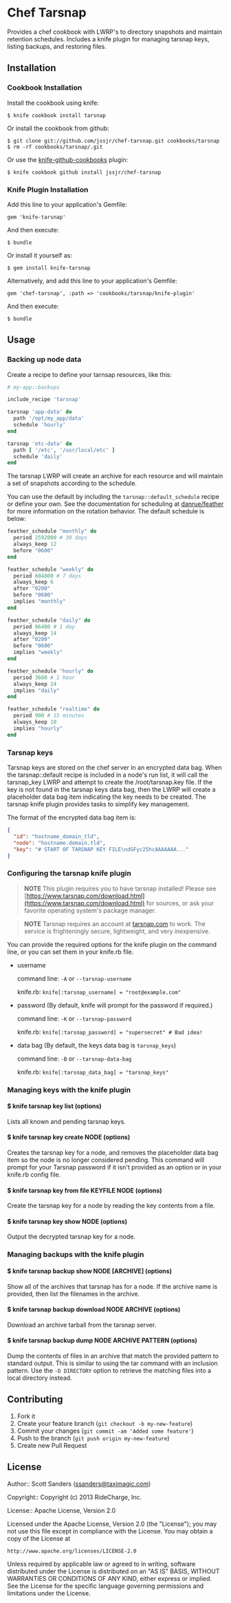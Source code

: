# Chef Tarsnap

Provides a chef cookbook with LWRP's to directory snapshots and maintain retention schedules. Includes a knife plugin for managing tarsnap keys, listing backups, and restoring files.


## Installation

### Cookbook Installation

Install the cookbook using knife:

    $ knife cookbook install tarsnap

Or install the cookbook from github:

    $ git clone git://github.com/jssjr/chef-tarsnap.git cookbooks/tarsnap
    $ rm -rf cookbooks/tarsnap/.git

Or use the [knife-github-cookbooks](https://github.com/websterclay/knife-github-cookbooks) plugin:

    $ knife cookbook github install jssjr/chef-tarsnap


### Knife Plugin Installation

Add this line to your application's Gemfile:

    gem 'knife-tarsnap'

And then execute:

    $ bundle

Or install it yourself as:

    $ gem install knife-tarsnap

Alternatively, and add this line to your application's Gemfile:

    gem 'chef-tarsnap', :path => 'cookbooks/tarsnap/knife-plugin'

And then execute:

    $ bundle


## Usage

### Backing up node data

Create a recipe to define your tarnsap resources, like this:

```ruby
# my-app::backups

include_recipe 'tarsnap'

tarsnap 'app-data' do
  path '/opt/my_app/data'
  schedule 'hourly'
end

tarsnap 'etc-data' do
  path [ '/etc', '/usr/local/etc' ]
  schedule 'daily'
end
```

The tarsnap LWRP will create an archive for each resource and will maintain a set of snapshots according to the schedule.

You can use the default by including the `tarsnap::default_schedule` recipe or define your own. See the documentation for scheduling at [danrue/feather](https://github.com/danrue/feather) for more information on the rotation behavior. The default schedule is below:

```ruby
feather_schedule "monthly" do
  period 2592000 # 30 days
  always_keep 12
  before "0600"
end

feather_schedule "weekly" do
  period 604800 # 7 days
  always_keep 6
  after "0200"
  before "0600"
  implies "monthly"
end

feather_schedule "daily" do
  period 86400 # 1 day
  always_keep 14
  after "0200"
  before "0600"
  implies "weekly"
end

feather_schedule "hourly" do
  period 3600 # 1 hour
  always_keep 24
  implies "daily"
end

feather_schedule "realtime" do
  period 900 # 15 minutes
  always_keep 10
  implies "hourly"
end
```


### Tarsnap keys

Tarsnap keys are stored on the chef server in an encrypted data bag. When the tarsnap::default recipe is included in a node's run list, it will call the tarsnap_key LWRP and attempt to create the /root/tarsnap.key file. If the key is not found in the tarsnap keys data bag, then the LWRP will create a placeholder data bag item indicating the key needs to be created. The tarsnap knife plugin provides tasks to simplify key management.

The format of the encrypted data bag item is:

```json
{
  "id": "hostname_domain_tld",
  "node": "hostname.domain.tld",
  "key": "# START OF TARSNAP KEY FILE\ndGFyc25hcAAAAAAA..."
}
```


### Configuring the tarsnap knife plugin

> **NOTE** This plugin requires you to have tarsnap installed! Please see [https://www.tarsnap.com/download.html](https://www.tarsnap.com/download.html) for sources, or ask your favorite operating system's package manager.

> **NOTE** Tarsnap requires an account at [tarsnap.com](http://tarsnap.com) to work. The service is frighteningly secure, lightweight, and very inexpensive.

You can provide the required options for the knife plugin on the command line, or you can set them in your knife.rb file.

* username

  command line: `-A` or `--tarsnap-username`

  knife.rb: `knife[:tarsnap_username] = "root@example.com"`

* password (By default, knife will prompt for the password if required.)

  command line: `-K` or `--tarsnap-password`

  knife.rb: `knife[:tarsnap_password] = "supersecret" # Bad idea!`

* data bag (By default, the keys data bag is `tarsnap_keys`)

  command line: `-B` or `--tarsnap-data-bag`

  knife.rb: `knife[:tarsnap_data_bag] = "tarsnap_keys"`


### Managing keys with the knife plugin

#### $ knife tarsnap key list (options)

Lists all known and pending tarsnap keys.

#### $ knife tarsnap key create NODE (options)

Creates the tarsnap key for a node, and removes the placeholder data bag item so the node is no longer considered pending. This command will prompt for your Tarsnap password if it isn't provided as an option or in your knife.rb config file.

#### $ knife tarsnap key from file KEYFILE NODE (options)

Create the tarsnap key for a node by reading the key contents from a file.

#### $ knife tarsnap key show NODE (options)

Output the decrypted tarsnap key for a node.


### Managing backups with the knife plugin

#### $ knife tarsnap backup show NODE \[ARCHIVE\] (options)

Show all of the archives that tarsnap has for a node. If the archive name is provided, then list the filenames in the archive.

#### $ knife tarsnap backup download NODE ARCHIVE (options)

Download an archive tarball from the tarsnap server.

#### $ knife tarsnap backup dump NODE ARCHIVE PATTERN (options)

Dump the contents of files in an archive that match the provided pattern to standard output. This is similar to using the tar command with an inclusion pattern. Use the `-D DIRECTORY` option to retrieve the matching files into a local directory instead.


## Contributing

1. Fork it
2. Create your feature branch (`git checkout -b my-new-feature`)
3. Commit your changes (`git commit -am 'Added some feature'`)
4. Push to the branch (`git push origin my-new-feature`)
5. Create new Pull Request

## License

Author:: Scott Sanders (ssanders@taximagic.com)

Copyright:: Copyright (c) 2013 RideCharge, Inc.

License:: Apache License, Version 2.0

Licensed under the Apache License, Version 2.0 (the "License");
you may not use this file except in compliance with the License.
You may obtain a copy of the License at

    http://www.apache.org/licenses/LICENSE-2.0

Unless required by applicable law or agreed to in writing, software
distributed under the License is distributed on an "AS IS" BASIS,
WITHOUT WARRANTIES OR CONDITIONS OF ANY KIND, either express or implied.
See the License for the specific language governing permissions and
limitations under the License.
